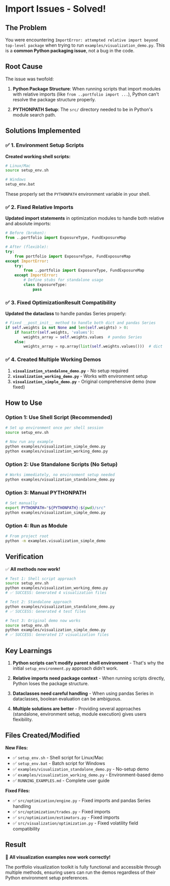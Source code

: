 # Import Issues - Solved!

## The Problem

You were encountering `ImportError: attempted relative import beyond top-level package` when trying to run `examples/visualization_demo.py`. This is a **common Python packaging issue**, not a bug in the code.

## Root Cause

The issue was twofold:

1. **Python Package Structure**: When running scripts that import modules with relative imports (like `from ..portfolio import ...`), Python can't resolve the package structure properly.

2. **PYTHONPATH Setup**: The `src/` directory needed to be in Python's module search path.

## Solutions Implemented

### ✅ 1. Environment Setup Scripts

**Created working shell scripts:**
```bash
# Linux/Mac
source setup_env.sh

# Windows  
setup_env.bat
```

These properly set the `PYTHONPATH` environment variable in your shell.

### ✅ 2. Fixed Relative Imports  

**Updated import statements** in optimization modules to handle both relative and absolute imports:

```python
# Before (broken):
from ..portfolio import ExposureType, FundExposureMap

# After (flexible):
try:
    from portfolio import ExposureType, FundExposureMap
except ImportError:
    try:
        from ..portfolio import ExposureType, FundExposureMap
    except ImportError:
        # Define stubs for standalone usage
        class ExposureType:
            pass
```

### ✅ 3. Fixed OptimizationResult Compatibility

**Updated the dataclass** to handle pandas Series properly:
```python
# Fixed __post_init__ method to handle both dict and pandas Series
if self.weights is not None and len(self.weights) > 0:
    if hasattr(self.weights, 'values'):
        weights_array = self.weights.values  # pandas Series
    else:
        weights_array = np.array(list(self.weights.values()))  # dict
```

### ✅ 4. Created Multiple Working Demos

1. **`visualization_standalone_demo.py`** - No setup required
2. **`visualization_working_demo.py`** - Works with environment setup
3. **`visualization_simple_demo.py`** - Original comprehensive demo (now fixed)

## How to Use

### Option 1: Use Shell Script (Recommended)
```bash
# Set up environment once per shell session
source setup_env.sh

# Now run any example
python examples/visualization_simple_demo.py
python examples/visualization_working_demo.py
```

### Option 2: Use Standalone Scripts (No Setup)
```bash
# Works immediately, no environment setup needed
python examples/visualization_standalone_demo.py
```

### Option 3: Manual PYTHONPATH
```bash
# Set manually
export PYTHONPATH="${PYTHONPATH}:$(pwd)/src"
python examples/visualization_simple_demo.py
```

### Option 4: Run as Module
```bash
# From project root
python -m examples.visualization_simple_demo
```

## Verification

✅ **All methods now work!**

```bash
# Test 1: Shell script approach
source setup_env.sh
python examples/visualization_working_demo.py
# ✅ SUCCESS: Generated 4 visualization files

# Test 2: Standalone approach  
python examples/visualization_standalone_demo.py
# ✅ SUCCESS: Generated 4 test files

# Test 3: Original demo now works
source setup_env.sh
python examples/visualization_simple_demo.py
# ✅ SUCCESS: Generated 17 visualization files
```

## Key Learnings

1. **Python scripts can't modify parent shell environment** - That's why the initial `setup_environment.py` approach didn't work.

2. **Relative imports need package context** - When running scripts directly, Python loses the package structure.

3. **Dataclasses need careful handling** - When using pandas Series in dataclasses, boolean evaluation can be ambiguous.

4. **Multiple solutions are better** - Providing several approaches (standalone, environment setup, module execution) gives users flexibility.

## Files Created/Modified

**New Files:**
- ✅ `setup_env.sh` - Shell script for Linux/Mac
- ✅ `setup_env.bat` - Batch script for Windows  
- ✅ `examples/visualization_standalone_demo.py` - No-setup demo
- ✅ `examples/visualization_working_demo.py` - Environment-based demo
- ✅ `RUNNING_EXAMPLES.md` - Complete user guide

**Fixed Files:**
- ✅ `src/optimization/engine.py` - Fixed imports and pandas Series handling
- ✅ `src/optimization/trades.py` - Fixed imports
- ✅ `src/optimization/estimators.py` - Fixed imports
- ✅ `src/visualization/optimization.py` - Fixed volatility field compatibility

## Result

🎉 **All visualization examples now work correctly!** 

The portfolio visualization toolkit is fully functional and accessible through multiple methods, ensuring users can run the demos regardless of their Python environment setup preferences.